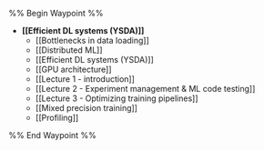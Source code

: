 %% Begin Waypoint %%
- **[[Efficient DL systems (YSDA)]]**
	- [[Bottlenecks in data loading]]
	- [[Distributed ML]]
	- [[Efficient DL systems (YSDA)]]
	- [[GPU architecture]]
	- [[Lecture 1 - introduction]]
	- [[Lecture 2 - Experiment management & ML code testing]]
	- [[Lecture 3 - Optimizing training pipelines]]
	- [[Mixed precision training]]
	- [[Profiling]]

%% End Waypoint %%
